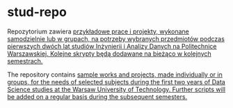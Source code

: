 # stud-repo
Repozytorium zawiera <ins>przykładowe<ins> prace i projekty, wykonane samodzielnie lub w grupach, na potrzeby wybranych przedmiotów podczas pierwszych dwóch lat studiów Inżynierii i Analizy Danych na Politechnice Warszawskiej. Kolejne skrypty będą dodawane na bieżąco w kolejnych semestrach.

The repository contains <ins>sample<ins> works and projects, made individually or in groups, for the needs of selected subjects during the first two years of Data Science studies at the Warsaw University of Technology.
Further scripts will be added on a regular basis during the subsequent semesters.
